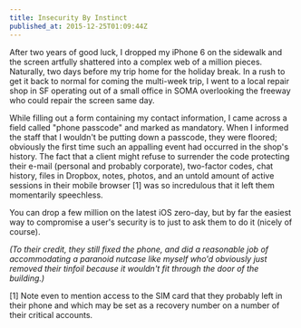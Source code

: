 ```yaml
---
title: Insecurity By Instinct
published_at: 2015-12-25T01:09:44Z
---
```


After two years of good luck, I dropped my iPhone 6 on the sidewalk and the
screen artfully shattered into a complex web of a million pieces. Naturally,
two days before my trip home for the holiday break. In a rush to get it back to
normal for coming the multi-week trip, I went to a local repair shop in SF
operating out of a small office in SOMA overlooking the freeway who could
repair the screen same day.

While filling out a form containing my contact information, I came across a
field called "phone passcode" and marked as mandatory. When I informed the
staff that I wouldn't be putting down a passcode, they were floored; obviously
the first time such an appalling event had occurred in the shop's history. The
fact that a client might refuse to surrender the code protecting their e-mail
(personal and probably corporate), two-factor codes, chat history, files in
Dropbox, notes, photos, and an untold amount of active sessions in their mobile
browser [1] was so incredulous that it left them momentarily speechless.

You can drop a few million on the latest iOS zero-day, but by far the easiest
way to compromise a user's security is to just to ask them to do it (nicely of
course).

_(To their credit, they still fixed the phone, and did a reasonable job of
accommodating a paranoid nutcase like myself who'd obviously just removed their
tinfoil because it wouldn't fit through the door of the building.)_

[1] Note even to mention access to the SIM card that they probably left in
their phone and which may be set as a recovery number on a number of their
critical accounts.
